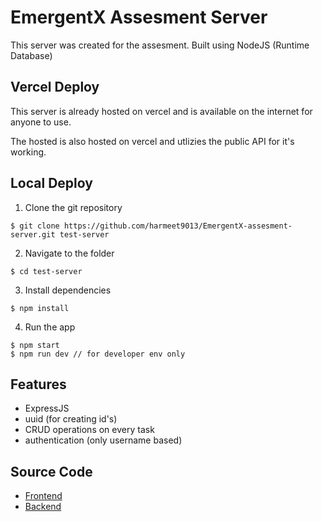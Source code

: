 # EmergentX Assesment Server
This server was created for the assesment. Built using NodeJS (Runtime Database)

## Vercel Deploy
This server is already hosted on vercel and is available on the internet for anyone to use.

The hosted is also hosted on vercel and utlizies the public API for it's working.

## Local Deploy
1. Clone the git repository
```
$ git clone https://github.com/harmeet9013/EmergentX-assesment-server.git test-server
```
2. Navigate to the folder
```
$ cd test-server
```
3. Install dependencies
```
$ npm install
```
4. Run the app
```
$ npm start
$ npm run dev // for developer env only
```

## Features
* ExpressJS
* uuid (for creating id's)
* CRUD operations on every task
* authentication (only username based)

## Source Code
* [Frontend](https://github.com/harmeet9013/EmergentX-assesment)
* [Backend](https://github.com/harmeet9013/EmergentX-assesment-server)